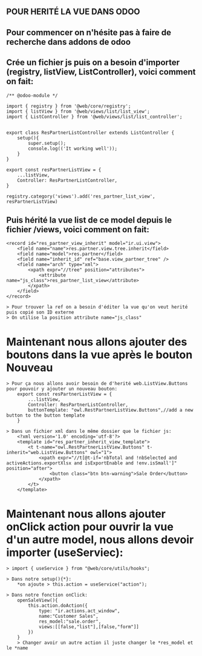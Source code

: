 ## POUR HERITÉ LA VUE DANS ODOO
## Pour commencer on n'hésite pas à faire de recherche dans addons de odoo

## Crée un fichier js puis on a besoin d'importer (registry, listView, ListController), voici comment on fait:
    /** @odoo-module */

    import { registry } from '@web/core/registry';
    import { listView } from '@web/views/list/list_view';
    import { ListController } from '@web/views/list/list_controller';


    export class ResPartnerListController extends ListController {
        setup(){
            super.setup();
            console.log(('It working well'));
        }
    }

    export const resPartnerListView = {
        ...listView,
        Controller: ResPartnerListController,
    }

    registry.category('views').add('res_partner_list_view', resPartnerListView)

## Puis hérité la vue list de ce model depuis le fichier /views, voici comment on fait:
    <record id="res_partner_view_inherit" model="ir.ui.view">
        <field name="name">res.partner.view.tree.inherit</field>
        <field name="model">res.partner</field>
        <field name="inherit_id" ref="base.view_partner_tree" />
        <field name="arch" type="xml">
            <xpath expr="//tree" position="attributes">
                <attribute name="js_class">res_partner_list_view</attribute>
            </xpath>
        </field>
    </record>

    > Pour trouver la ref on a besoin d'éditer la vue qu'on veut herité puis copié son ID externe
    > On utilise la position attribute name="js_class"

# Maintenant nous allons ajouter des boutons dans la vue après le bouton Nouveau
    > Pour ça nous allons avoir besoin de d'herité web.ListView.Buttons pour pouvoir y ajouter un nouveau bouton:
        export const resPartnerListView = {
            ...listView,
            Controller: ResPartnerListController,
            buttonTemplate: "owl.RestPartnerListView.Buttons",//add a new button to the button template
        }
        
    > Dans un fichier xml dans le même dossier que le fichier js:
        <?xml version='1.0' encoding='utf-8'?>
        <template id="res_partner_inherit_view_template">
            <t t-name="owl.RestPartnerListView.Buttons" t-inherit="web.ListView.Buttons" owl="1">
                <xpath expr="//t[@t-if='nbTotal and !nbSelected and activeActions.exportXlsx and isExportEnable and !env.isSmall']" position="after">
                    <button class="btn btn-warning">Sale Order</button>
                </xpath>
            </t>
        </template>

# Maintenant nous allons ajouter onClick action pour ouvrir la vue d'un autre model, nous allons devoir importer (useServiec):
    > import { useService } from "@web/core/utils/hooks";

    > Dans notre setup(){*}:
        *on ajoute > this.action = useService("action");

    > Dans notre fonction onClick:
        openSaleView(){
            this.action.doAction({
                type: "ir.actions.act_window",
                name:"Customer Sales",
                res_model:"sale.order",
                views:[[false,"list"],[false,"form"]]
            })
        }
        > Changer avoir un autre action il juste changer le *res_model et le *name
